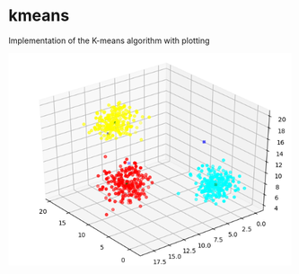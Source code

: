 # kmeans
Implementation of the K-means algorithm with plotting

![kmeans plot, split into 3 cluster](https://github.com/bepetersn/kmeans/raw/main/kmeans_bep.png)
